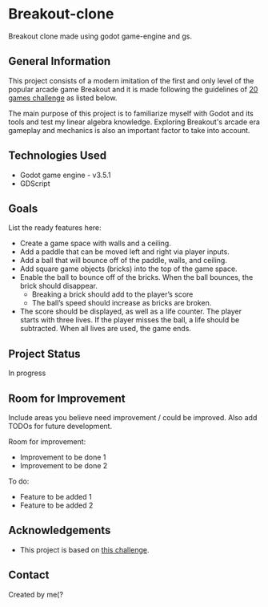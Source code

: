 # Breakout-clone
Breakout clone made using godot game-engine and gs.

## General Information
This project consists of a modern imitation of the first and only level of the popular arcade game Breakout and it
is made following the guidelines of [20 games challenge](https://20_games_challenge.gitlab.io) as listed below.

The main purpose of this project is to familiarize myself with Godot and its tools and test my linear algebra knowledge.
Exploring Breakout's arcade era gameplay and mechanics is also an important factor to take into account.  



## Technologies Used
- Godot game engine - v3.5.1
- GDScript

## Goals
List the ready features here:
- Create a game space with walls and a ceiling.
- Add a paddle that can be moved left and right via player inputs.
- Add a ball that will bounce off of the paddle, walls, and ceiling.
- Add square game objects (bricks) into the top of the game space.
- Enable the ball to bounce off of the bricks. When the ball bounces, the brick should disappear. 
    - Breaking a brick should add to the player’s score
    - The ball’s speed should increase as bricks are broken.
- The score should be displayed, as well as a life counter. The player starts with three lives. If the player misses the ball, a life should be subtracted. When all lives are used, the game ends.

## Project Status
In progress


## Room for Improvement
Include areas you believe need improvement / could be improved. Also add TODOs for future development.

Room for improvement:
- Improvement to be done 1
- Improvement to be done 2

To do:
- Feature to be added 1
- Feature to be added 2


## Acknowledgements
- This project is based on [this challenge](https://20_games_challenge.gitlab.io/challenge/#2).

## Contact
Created by me(?


<!-- Optional -->
<!-- ## License -->
<!-- This project is open source and available under the [... License](). -->

<!-- You don't have to include all sections - just the one's relevant to your project -->
